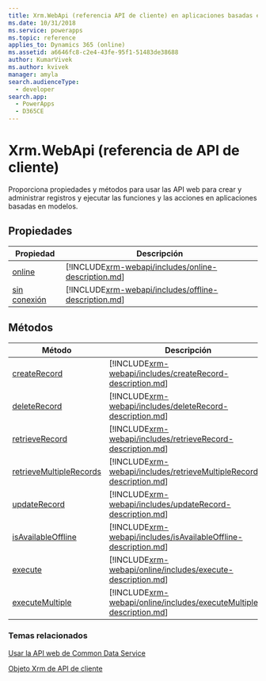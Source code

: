 ```yaml
---
title: Xrm.WebApi (referencia API de cliente) en aplicaciones basadas en modelo| MicrosoftDocs
ms.date: 10/31/2018
ms.service: powerapps
ms.topic: reference
applies_to: Dynamics 365 (online)
ms.assetid: a6646fc8-c2e4-43fe-95f1-51483de38688
author: KumarVivek
ms.author: kvivek
manager: amyla
search.audienceType:
  - developer
search.app:
  - PowerApps
  - D365CE
---
```

# <a name="xrmwebapi-client-api-reference"></a>Xrm.WebApi (referencia de API de cliente)



Proporciona propiedades y métodos para usar las API web para crear y administrar registros y ejecutar las funciones y las acciones en aplicaciones basadas en modelos. 

## <a name="properties"></a>Propiedades

|Propiedad | Descripción | 
|----- |-----| 
|[online](xrm-webapi/online.md)|[!INCLUDE[xrm-webapi/includes/online-description.md](xrm-webapi/includes/online-description.md)]|
|[sin conexión](xrm-webapi/offline.md)|[!INCLUDE[xrm-webapi/includes/offline-description.md](xrm-webapi/includes/offline-description.md)]|

## <a name="methods"></a>Métodos

|Método | Descripción | 
|------ |-------------| 
|[createRecord](xrm-webapi/createRecord.md)|[!INCLUDE[xrm-webapi/includes/createRecord-description.md](xrm-webapi/includes/createRecord-description.md)]|
|[deleteRecord](xrm-webapi/deleteRecord.md)|[!INCLUDE[xrm-webapi/includes/deleteRecord-description.md](xrm-webapi/includes/deleteRecord-description.md)]|
|[retrieveRecord](xrm-webapi/retrieveRecord.md)|[!INCLUDE[xrm-webapi/includes/retrieveRecord-description.md](xrm-webapi/includes/retrieveRecord-description.md)]|
|[retrieveMultipleRecords](xrm-webapi/retrieveMultipleRecords.md)|[!INCLUDE[xrm-webapi/includes/retrieveMultipleRecords-description.md](xrm-webapi/includes/retrieveMultipleRecords-description.md)]|
|[updateRecord](xrm-webapi/updateRecord.md)|[!INCLUDE[xrm-webapi/includes/updateRecord-description.md](xrm-webapi/includes/updateRecord-description.md)]|
|[isAvailableOffline](xrm-webapi/isAvailableOffline.md)|[!INCLUDE[xrm-webapi/includes/isAvailableOffline-description.md](xrm-webapi/includes/isAvailableOffline-description.md)]|
|[execute](xrm-webapi/online/execute.md)|[!INCLUDE[xrm-webapi/online/includes/execute-description.md](xrm-webapi/online/includes/execute-description.md)]|
|[executeMultiple](xrm-webapi/online/executeMultiple.md)|[!INCLUDE[xrm-webapi/online/includes/executeMultiple-description.md](xrm-webapi/online/includes/executeMultiple-description.md)]|

### <a name="related-topics"></a>Temas relacionados

[Usar la API web de Common Data Service](../../../common-data-service/webapi/overview.md)

[Objeto Xrm de API de cliente](../clientapi-xrm.md)